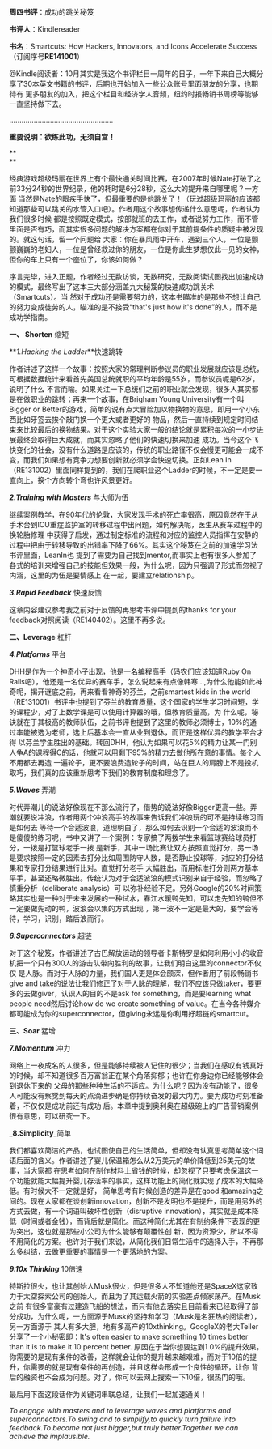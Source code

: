 **周四书评**：成功的跳关秘笈

**书评人**：Kindlereader

**书名**：Smartcuts: How Hackers, Innovators, and Icons Accelerate Success（订阅序号**RE141001**）

@Kindle阅读者：10月其实是我这个书评栏目一周年的日子，一年下来自己大概分享了30本英文书籍的书评，后期也开始加入一些公众账号里面朋友的分享，也期待有
更多朋友的加入，把这个栏目和经济学人音频，纽约时报畅销书周榜等能够一直坚持做下去。

...................................................

  

**重要说明：欲练此功，无须自宫！**

**  
**

  

经典游戏超级玛丽在世界上有个最快通关时间比赛，在2007年时候Nate打破了之前33分24秒的世界纪录，他的耗时是6分28秒，这么大的提升来自哪里呢？一方面
当然是Nate的眼疾手快了，但最重要的是他跳关了！（玩过超级玛丽的应该都知道那些可以跳关的水管入口吧）。作者用这个故事想传递什么意思呢，作者认为我们很多时候
都是按照既定模式，按部就班的去工作，或者说努力工作，而不管里面是否有巧，而其实很多问题的解决方案都在你对于其前提条件的质疑中被发现的。就这句话，留一个问题给
大家：你在暴风雨中开车，遇到三个人，一位是颤颤巍巍的老妇人，一位是曾经救过你的朋友，一位是你此生梦想仅此一见的女神，但你的车上只有一个座位了，你该如何做？

  

序言完毕，进入正题，作者经过无数访谈，无数研究，无数阅读试图找出加速成功的模式，最终写出了这本三大部分涵盖九大秘笈的快速成功跳关术（Smartcuts）。当
然对于成功还是需要努力的，这本书瞄准的是那些不想让自己的努力变成徒劳的人，瞄准的是不接受“that's just how it's
done”的人，而不是成功学指南。

  

  

**一、 Shorten** 缩短

  

  

**_1.Hacking the Ladder_**快速跳转

作者讲述了这样一个故事：按照大家的常理判断参议员的职业发展就应该是总统，可根据数据统计来看首先美国总统就职的平均年龄是55岁，而参议员呢是62岁，说明了什么
不言而喻。如果关注一下总统们之前的职业就会发现，很多人其实都是在做职业的跳转；再来一个故事，在Brigham Young
University有一个叫Bigger or Better的游戏，简单的说有点大冒险加以物换物的意思，即用一个小东西比如牙签去挨个敲门换一个更大或者更好的
物品，然后一直持续到规定时间结束来比较最后的换物结果。对于这个实验大家一般的结论就是累积每次的一小步进展最终会取得巨大成就，而其实忽略了他们的快速切换来加速
成功。当今这个飞快变化的社会，没有什么道路是应该的，传统的职业路径不仅会慢更可能会一成不变，而我们如果想有竞争力想要创新就必须学会快速切换。正如Lean
In（RE131002）里面同样提到的，我们在爬职业这个Ladder的时候，不一定是要一直向上，换个方向转个弯也许风景更好。

  

_**2.Training with Masters**_ 与大师为伍

继续案例教学，在90年代的伦敦，大家发现手术的死亡率很高，原因竟然在于从手术台到ICU重症监护室的转移过程中出问题，如何解决呢，医生从赛车过程中的换轮胎修理
中获得了启发，通过制定标准的流程和对应的监控人员指挥在安静的过程中把由于转移导致的出错率下降了66%。其实这个秘笈在之前的加速学习法书评里面，LeanIn也
提到了需要为自己找到mentor,而事实上也有很多人参加了各式的培训来增强自己的技能但效果一般，为什么呢，因为只强调了形式而忽视了内涵，这里的为伍是要情感上
在一起，要建立relationship。

  

_**3.Rapid Feedback**_ 快速反馈

这章内容建议参考我之前对于反馈的再思考书评中提到的thanks for your feedback对照阅读（RE140402）。这里不再多说。

  

  

**二、Leverage** 杠杆

  

  

_**4.Platforms**_ 平台

DHH是作为一个神奇小子出现，他是一名编程高手（码农们应该知道Ruby On
Rails吧），他还是一名优异的赛车手，怎么说起来有点像韩寒…,为什么他能如此神奇呢，揭开谜底之前，再来看看神奇的芬兰，之前smartest kids in
the world（RE131001）书评中也提到了芬兰的教育质量，这个国家的学生学习时间短，学的课程少，对了上数学课是可以使用计算器的哦，但教育质量高，为
什么呢，秘诀就在于其极高的教师队伍，之前书评也提到了这里的教师必须博士，10%的通过率能被选为老师，选上后基本会一直从业到退休，而正是这样优异的教学平台才得
以芬兰学生胜出的基础。转回DHH，他认为如果可以花5%的精力让某一门别人争A的课程得C的话，他就可以用剩下95%的精力去做他所在意的事情。每个人不用都去再造
一遍轮子，更不要浪费造轮子的时间，站在巨人的肩膀上不是投机取巧，我们真的应该重新思考下我们的教育制度和理念了。

  

**_5.Waves_** 弄潮

时代弄潮儿的说法好像现在不那么流行了，借势的说法好像Bigger更高一些。弄潮就要说冲浪，作者用两个冲浪高手的故事来告诉我们冲浪玩的可不是持续练习而是如何去
等待一个合适波浪，道理明白了，那么如何去识别一个合适的波浪而不是傻傻的练习呢，书中又讲了一个案例：专家搞了两拨学生来看篮球赛给球员打分，一拨是打篮球老手一拨
是新手，其中一场比赛让双方按照直觉打分，另一场是要求按照一定的因素去打分比如周围防守人数，是否静止投球等，对应的打分结果和专家打分结果进行比对。直觉打分老手
大幅胜出，而用标准打分则两方基本平手，甚至还略微胜出。传统认为对于合适波浪的模式识别来自于经验，而忽略了慎重分析（deliberate analysis）可
以弥补经验不足。另外Google的20%时间策略其实也是一种对于未来发展的一种试水，春江水暖鸭先知，可以走先知的鸭但不一定要做先动的鸭，波浪会以集的方式出现
，第一波不一定是最大的，要学会等待，学习，识别，踏后浪而行。

  

_**6.Superconnectors**_ 超链

对于这个秘笈，作者讲述了古巴解放运动的领导者卡斯特罗是如何利用小小的收音机把一个只有300人的游击队带向胜利的故事，让我们明白这里的connector不仅仅
是人脉。而对于人脉的力量，我们国人更是体会颇深，但作者用了前段畅销书give and
take的说法让我们修正了对于人脉的理解，我们不应该只做taker，要更多的去做giver，认识人的目的不是ask for
something，而是要learning what people need然后讨论how do we create something of
value。在当今各种媒介都可能成为你的superconnector，但giving永远是你利用好超链的smartcut。

  

  

**三、Soar** 猛增

  

**_7.Momentum_** 冲力

网络上一夜成名的人很多，但是能够持续被人记住的很少；当我们在感叹有钱真好的时候，却不知道很多百万富翁正在某个角落抑郁；也许在你身边你已经能够体会到退休下来的
父母的那些种种生活的不适应。为什么呢？因为没有动能了，很多人可能没有察觉到每天的点滴进步确是你持续奋发的最大内力。要为成功时刻准备着，不仅仅是成功前还有成功
后。本章中提到奥利奥在超级碗上的广告营销案例很有意思，可以研究一下。

  

_**8.Simplicity**_简单

我们都喜欢简洁的产品，也试图使自己的生活简单，但却没有认真思考简单这个词语后面的含义。作者讲述了婴儿保温箱怎么从2万美元的单价降低到25美元的故事，当大家都
在思考如何在制作材料上省钱的时候，却忽视了只要考虑保温这一个功能就能大幅提升婴儿存活率的事实，这样功能上的简化就实现了成本的大幅降低。有时候大不一定就是好，
简单思考有时候创造的差异是在good
和amazing之间的。现在大家都在谈创新innovation，创新不是发明也不是提升，而是用另外的方式去做，有一个词语叫破坏性创新（disruptive 
innovation），其实就是成本降低（时间或者金钱），而背后就是简化。而这种简化尤其在有制约条件下表现的更为突出，这也就是那些小公司为什么能够有颠覆性创
新，因为资源少，所以不得不用简化的方案。也许对于我们来说，从简化我们日常生活中的选择入手，不再那么多纠结，去做更重要的事情是一个更落地的方案。

  

**_9.10x Thinking_** 10倍速

特斯拉很火，也让其创始人Musk很火，但是很多人不知道他还是SpaceX这家致力于太空探索公司的创始人，而且为了其运载火箭的实验差点倾家荡产。在Musk之前
有很多富豪有过建造飞船的想法，而只有他去落实且目前看来已经取得了部分成功，为什么呢，一方面源于Musk的坚持和学习（Musk是名狂热的阅读者），另一方面源于
其人有多大胆，地有多高产的10xthinking。GoogleX的老大Teller分享了一个小秘密即：It's often easier to make
something 10 times better than it is to make it 10 percent better. 原因在于当你想要达到1
0%的提升效果，你需要的是现有条件的改善，这样就会让你的提升越来越艰难，而对于10倍的提升，你需要的就是现有条件的再创造，并且这样会形成一个良性的循环，让你
背后的融资也不会成为问题。对了，你可以去网上搜索一下10倍，很热门的哦。

  

  

最后用下面这段话作为关键词串联总结，让我们一起加速通关！

_To engage with masters and to leverage waves and platforms and
superconnectors.To swing and to simplify,to quickly turn failure into
feedback.To become not just bigger,but truly better.Together we can achieve
the implausible._  

  

  

